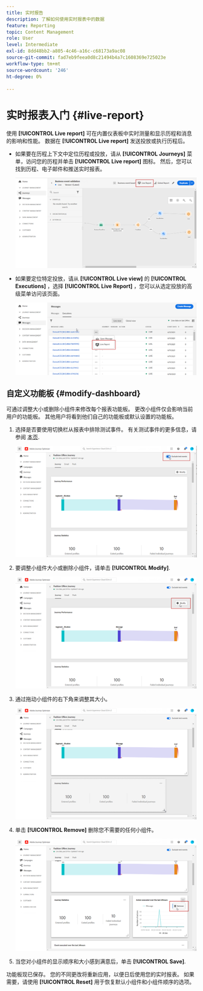 ```yaml
---
title: 实时报告
description: 了解如何使用实时报表中的数据
feature: Reporting
topic: Content Management
role: User
level: Intermediate
exl-id: 8dd48bb2-a805-4c46-a16c-c68173a9ac08
source-git-commit: fad7eb9feea0d8c21494b4a7c1608369e725023e
workflow-type: tm+mt
source-wordcount: '246'
ht-degree: 0%

---
```


# 实时报表入门 {#live-report}

使用 **[!UICONTROL Live report]** 可在内置仪表板中实时测量和显示历程和消息的影响和性能。
数据在 **[!UICONTROL Live report]** 发送投放或执行历程后。

* 如果要在历程上下文中定位历程或投放，请从 **[!UICONTROL Journeys]** 菜单，访问您的历程并单击 **[!UICONTROL Live report]** 图标。 然后，您可以找到历程、电子邮件和推送实时报表。

   ![](assets/report_journey.png)

* 如果要定位特定投放，请从 **[!UICONTROL Live view]** 的 **[!UICONTROL Executions]** ，选择 **[!UICONTROL Live Report]** ，您可以从选定投放的高级菜单访问该页面。

   ![](assets/report_2.png)

## 自定义功能板 {#modify-dashboard}

可通过调整大小或删除小组件来修改每个报表功能板。 更改小组件仅会影响当前用户的功能板。 其他用户将看到他们自己的功能板或默认设置的功能板。

1. 选择是否要使用切换栏从报表中排除测试事件。 有关测试事件的更多信息，请参阅 [本页](../building-journeys/testing-the-journey.md).

   ![](assets/report_modify_6.png)

1. 要调整小组件大小或删除小组件，请单击 **[!UICONTROL Modify]**.

   ![](assets/report_modify_7.png)

1. 通过拖动小组件的右下角来调整其大小。

   ![](assets/report_modify_8.png)

1. 单击 **[!UICONTROL Remove]** 删除您不需要的任何小组件。

   ![](assets/report_modify_9.png)

1. 当您对小组件的显示顺序和大小感到满意后，单击 **[!UICONTROL Save]**.

功能板现已保存。 您的不同更改将重新应用，以便日后使用您的实时报表。 如果需要，请使用 **[!UICONTROL Reset]** 用于恢复默认小组件和小组件顺序的选项。
